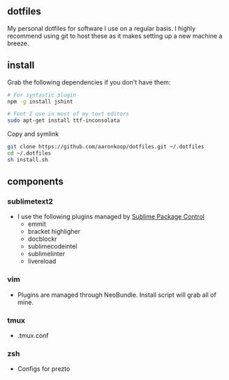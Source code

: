 ## dotfiles
My personal dotfiles for software I use on a regular basis. I highly recommend using git to host these as it makes setting up a new machine a breeze. 
## install

Grab the following dependencies if you don't have them:
```sh
# For syntastic plugin
npm -g install jshint                   

# Font I use in most of my text editors
sudo apt-get install ttf-inconsolata    
```
Copy and symlink
```sh
git clone https://github.com/aaronkoop/dotfiles.git ~/.dotfiles
cd ~/.dotfiles
sh install.sh
```

## components

### sublimetext2 
* I use the following plugins managed by [Sublime Package Control](http://wbond.net/sublime_packages/package_control)
  * emmit
  * bracket highligher
  * docblockr
  * sublimecodeintel
  * sublimelinter
  * livereload

### vim
* Plugins are managed through NeoBundle. Install script will grab all of mine.

### tmux
* .tmux.conf

### zsh 
* Configs for prezto

